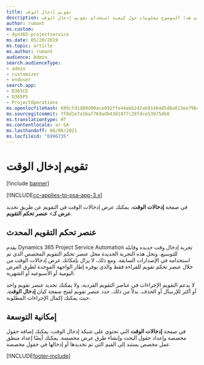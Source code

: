 ```yaml
---
title: تقويم إدخال الوقت
description: يقدم هذا الموضوع معلومات حول كيفية استخدام تقويم إدخال الوقت.
author: rumant
ms.custom:
- dyn365-projectservice
ms.date: 05/20/2019
ms.topic: article
ms.author: rumant
audience: Admin
search.audienceType:
- admin
- customizer
- enduser
search.app:
- D365CE
- D365PS
- ProjectOperations
ms.openlocfilehash: 699cfd1d89d90ace092ffe44abb242ab91464d5d8a813ee7964e923abe245d21
ms.sourcegitcommit: 7f8d1e7a16af769adb43d1877c28fdce53975db8
ms.translationtype: HT
ms.contentlocale: ar-SA
ms.lasthandoff: 08/06/2021
ms.locfileid: "6996735"
---
```

# <a name="time-entry-calendar"></a>تقويم إدخال الوقت

[!include [banner](../includes/psa-now-project-operations.md)]

[!INCLUDE[cc-applies-to-psa-app-3.x](../includes/cc-applies-to-psa-app-3x.md)]

في صفحة **إدخالات الوقت**، يمكنك عرض إدخالات الوقت في التقويم عن طريق تحديد **عرض كـ**\> **عنصر تحكم التقويم**.

## <a name="updated-calendar-control"></a>عنصر تحكم التقويم المحدث

يقدم Dynamics 365 Project Service Automation تجربة إدخال وقت جديده وقابله للتوسيع. وتحل هذه التجربة الجديدة محل عنصر تحكم التقويم المخصص الذي تم استخدامه في الإصدارات السابقة. ومع ذلك، لا يزال بإمكانك عرض إدخالات الوقت من خلال عنصر تحكم تقويم للقراءة فقط والذي يوفره إطار الواجهة الموحدة لطرق العرض اليومية أو الأسبوعيه أو الشهرية.

لا يدعم التقويم الإجراءات في عناصر التقويم الفردية، ولا يمكنك تحديد عنصر تقويم واحد أو أكثر للإرسال أو الحذف. بدلاً من ذلك، حدد عنصر تقويم لفتح صفحة كيان **إدخال الوقت**، حيث يمكنك إكمال الإجراءات المطلوبة.

## <a name="extensibility"></a>إمكانية التوسعة

في صفحة **إدخالات الوقت** التي تحتوي على شبكة إدخال الوقت، يمكنك إضافة حقول مخصصة وإعداد حقول البحث وإنشاء طرق عرض مخصصة. يمكنك أيضًا إعداد منطق عمل مخصص يستند إلى القيم التي تم تحديدها أو إدخالها في حقول مخصصة.


[!INCLUDE[footer-include](../includes/footer-banner.md)]